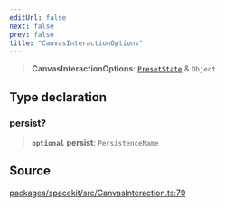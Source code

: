 ```yaml
---
editUrl: false
next: false
prev: false
title: "CanvasInteractionOptions"
---
```


> **CanvasInteractionOptions**: [`PresetState`](PresetState.md) & `Object`

## Type declaration

### persist?

> **`optional`** **persist**: `PersistenceName`

## Source

[packages/spacekit/src/CanvasInteraction.ts:79](https://github.com/nodenogg-in/alpha-p2p/blob/a4d5eff/packages/spacekit/src/CanvasInteraction.ts#L79)
